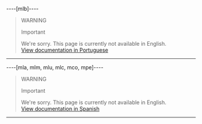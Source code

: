 ----[mlb]----

<!-- -->
> WARNING
>
> Important
>
> We're sorry. This page is currently not available in English.<br>
> [View documentation in Portuguese](https://www.mercadopago[FAKER][URL][DOMAIN]/developers/pt/guides/plugins/unofficial/vtex)

------------

----[mla, mlm, mlu, mlc, mco, mpe]----

<!-- -->
> WARNING
>
> Important
>
> We're sorry. This page is currently not available in English.<br>
> [View documentation in Spanish](https://www.mercadopago[FAKER][URL][DOMAIN]/developers/es/guides/plugins/unofficial/vtex)

------------
